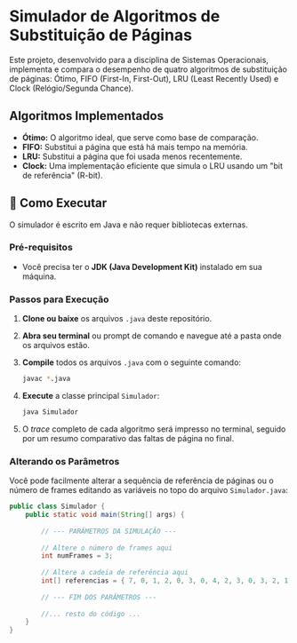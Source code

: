 # Simulador de Algoritmos de Substituição de Páginas

Este projeto, desenvolvido para a disciplina de Sistemas Operacionais, implementa e compara o desempenho de quatro algoritmos de substituição de páginas: Ótimo, FIFO (First-In, First-Out), LRU (Least Recently Used) e Clock (Relógio/Segunda Chance).

## Algoritmos Implementados

-   **Ótimo:** O algoritmo ideal, que serve como base de comparação.
-   **FIFO:** Substitui a página que está há mais tempo na memória.
-   **LRU:** Substitui a página que foi usada menos recentemente.
-   **Clock:** Uma implementação eficiente que simula o LRU usando um "bit de referência" (R-bit).

## 🚀 Como Executar

O simulador é escrito em Java e não requer bibliotecas externas.

### Pré-requisitos

-   Você precisa ter o **JDK (Java Development Kit)** instalado em sua máquina.

### Passos para Execução

1.  **Clone ou baixe** os arquivos `.java` deste repositório.

2.  **Abra seu terminal** ou prompt de comando e navegue até a pasta onde os arquivos estão.

3.  **Compile** todos os arquivos `.java` com o seguinte comando:
    ```bash
    javac *.java
    ```

4.  **Execute** a classe principal `Simulador`:
    ```bash
    java Simulador
    ```

5.  O *trace* completo de cada algoritmo será impresso no terminal, seguido por um resumo comparativo das faltas de página no final.

### Alterando os Parâmetros

Você pode facilmente alterar a sequência de referência de páginas ou o número de frames editando as variáveis no topo do arquivo `Simulador.java`:

```java
public class Simulador {
    public static void main(String[] args) {
        
        // --- PARÂMETROS DA SIMULAÇÃO ---
        
        // Altere o número de frames aqui
        int numFrames = 3; 
        
        // Altere a cadeia de referência aqui
        int[] referencias = { 7, 0, 1, 2, 0, 3, 0, 4, 2, 3, 0, 3, 2, 1, 2, 0, 1, 7, 0, 1 };
        
        // --- FIM DOS PARÂMETROS ---
        
        //... resto do código ...
    }
}